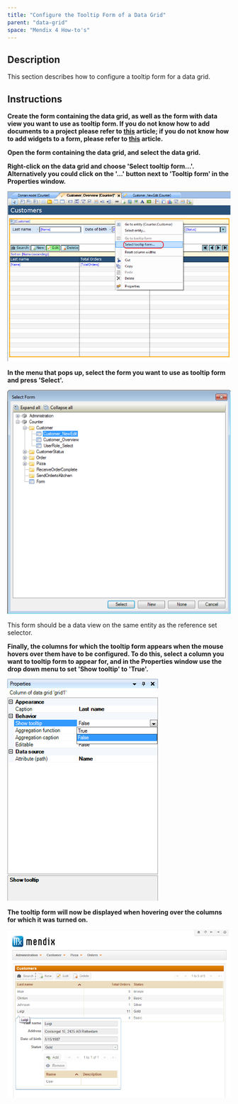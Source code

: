 ```yaml
---
title: "Configure the Tooltip Form of a Data Grid"
parent: "data-grid"
space: "Mendix 4 How-to's"
---
```

## Description

This section describes how to configure a tooltip form for a data grid.

## Instructions

 **Create the form containing the data grid, as well as the form with data view you want to use as tooltip form. If you do not know how to add documents to a project please refer to [this](add-documents-to-a-module) article; if you do not know how to add widgets to a form, please refer to [this](add-a-widget-to-a-form) article.**

 **Open the form containing the data grid, and select the data grid.**

 **Right-click on the data grid and choose 'Select tooltip form...'. Alternatively you could click on the '...' button next to 'Tooltip form' in the Properties window.**

![](attachments/2621444/2752624.png)

 **In the menu that pops up, select the form you want to use as tooltip form and press 'Select'.**

![](attachments/2621444/2752627.png)

This form should be a data view on the same entity as the reference set selector.

 **Finally, the columns for which the tooltip form appears when the mouse hovers over them have to be configured. To do this, select a column you want to tooltip form to appear for, and in the Properties window use the drop down menu to set 'Show tooltip' to 'True'.**

![](attachments/2621444/2752626.png)

 **The tooltip form will now be displayed when hovering over the columns for which it was turned on.**

![](attachments/2621444/2752625.png)
